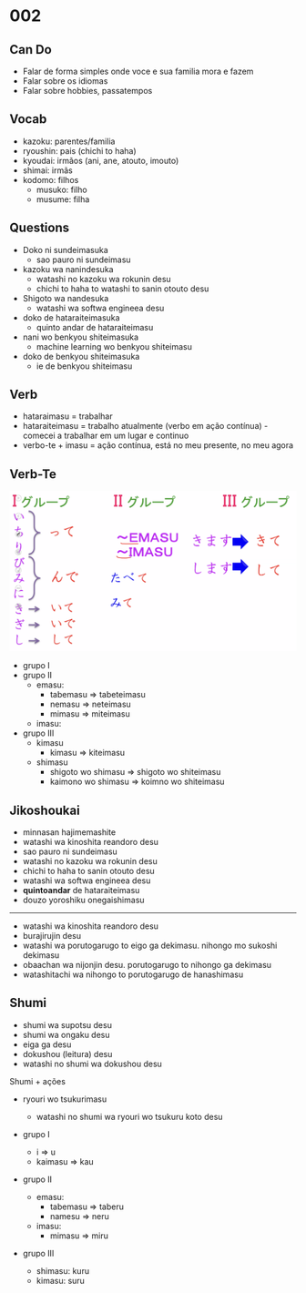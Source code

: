 # 002

## Can Do

- Falar de forma simples onde voce e sua familia mora e fazem
- Falar sobre os idiomas
- Falar sobre hobbies, passatempos

## Vocab

- kazoku: parentes/familia
- ryoushin: pais (chichi to haha)
- kyoudai: irmãos (ani, ane, atouto, imouto)
- shimai: irmãs
- kodomo: filhos
  - musuko: filho
  - musume: filha

## Questions

- Doko ni sundeimasuka
  - sao pauro ni sundeimasu
- kazoku wa nanindesuka
  - watashi no kazoku wa rokunin desu
  - chichi to haha to watashi to sanin otouto desu
- Shigoto wa nandesuka
  - watashi wa softwa engineea desu
- doko de hataraiteimasuka
  - quinto andar de hataraiteimasu
- nani wo benkyou shiteimasuka
  - machine learning wo benkyou shiteimasu
- doko de benkyou shiteimasuka
  - ie de benkyou shiteimasu

## Verb

- hataraimasu = trabalhar
- hataraiteimasu = trabalho atualmente (verbo em ação contínua) - comecei a trabalhar em um lugar e continuo
- verbo-te + imasu = ação contínua, está no meu presente, no meu agora

## Verb-Te

![](verbs-te.png)

- grupo I
- grupo II
  - emasu:
    - tabemasu => tabeteimasu
    - nemasu => neteimasu
    - mimasu => miteimasu
  - imasu: 
- grupo III
  - kimasu
    - kimasu => kiteimasu
  - shimasu
    - shigoto wo shimasu => shigoto wo shiteimasu
    - kaimono wo shimasu => koimno wo shiteimasu

## Jikoshoukai

- minnasan hajimemashite
- watashi wa kinoshita reandoro desu
- sao pauro ni sundeimasu
- watashi no kazoku wa rokunin desu
- chichi to haha to sanin otouto desu
- watashi wa softwa engineea desu
- **quintoandar** de hataraiteimasu
- douzo yoroshiku onegaishimasu

---

- watashi wa kinoshita reandoro desu
- burajirujin desu
- watashi wa porutogarugo to eigo ga dekimasu. nihongo mo sukoshi dekimasu
- obaachan wa nijonjin desu. porutogarugo to nihongo ga dekimasu
- watashitachi wa nihongo to porutogarugo de hanashimasu

## Shumi

- shumi wa supotsu desu
- shumi wa ongaku desu
- eiga ga desu
- dokushou (leitura) desu
- watashi no shumi wa dokushou desu

Shumi + ações

- ryouri wo tsukurimasu
  - watashi no shumi wa ryouri wo tsukuru koto desu

- grupo I
  - i => u
  - kaimasu => kau
- grupo II
  - emasu: 
    - tabemasu => taberu
    - namesu => neru
  - imasu: 
    - mimasu => miru
- grupo III
  - shimasu: kuru
  - kimasu: suru
